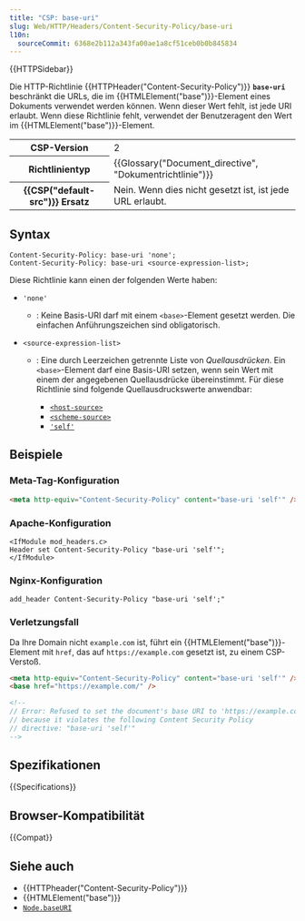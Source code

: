 ```yaml
---
title: "CSP: base-uri"
slug: Web/HTTP/Headers/Content-Security-Policy/base-uri
l10n:
  sourceCommit: 6368e2b112a343fa00ae1a8cf51ceb0b0b845834
---
```


{{HTTPSidebar}}

Die HTTP-Richtlinie {{HTTPHeader("Content-Security-Policy")}} **`base-uri`** beschränkt die URLs, die im {{HTMLElement("base")}}-Element eines Dokuments verwendet werden können. Wenn dieser Wert fehlt, ist jede URI erlaubt. Wenn diese Richtlinie fehlt, verwendet der Benutzeragent den Wert im {{HTMLElement("base")}}-Element.

<table class="properties">
  <tbody>
    <tr>
      <th scope="row">CSP-Version</th>
      <td>2</td>
    </tr>
    <tr>
      <th scope="row">Richtlinientyp</th>
      <td>{{Glossary("Document_directive", "Dokumentrichtlinie")}}</td>
    </tr>
    <tr>
      <th scope="row">{{CSP("default-src")}} Ersatz</th>
      <td>Nein. Wenn dies nicht gesetzt ist, ist jede URL erlaubt.</td>
    </tr>
  </tbody>
</table>

## Syntax

```http
Content-Security-Policy: base-uri 'none';
Content-Security-Policy: base-uri <source-expression-list>;
```

Diese Richtlinie kann einen der folgenden Werte haben:

- `'none'`
  - : Keine Basis-URI darf mit einem `<base>`-Element gesetzt werden. Die einfachen Anführungszeichen sind obligatorisch.
- `<source-expression-list>`

  - : Eine durch Leerzeichen getrennte Liste von _Quellausdrücken_. Ein `<base>`-Element darf eine Basis-URI setzen, wenn sein Wert mit einem der angegebenen Quellausdrücke übereinstimmt. Für diese Richtlinie sind folgende Quellausdruckswerte anwendbar:

    - [`<host-source>`](/de/docs/Web/HTTP/Headers/Content-Security-Policy#host-source)
    - [`<scheme-source>`](/de/docs/Web/HTTP/Headers/Content-Security-Policy#scheme-source)
    - [`'self'`](/de/docs/Web/HTTP/Headers/Content-Security-Policy#self)

## Beispiele

### Meta-Tag-Konfiguration

```html
<meta http-equiv="Content-Security-Policy" content="base-uri 'self'" />
```

### Apache-Konfiguration

```apacheconf
<IfModule mod_headers.c>
Header set Content-Security-Policy "base-uri 'self'";
</IfModule>
```

### Nginx-Konfiguration

```nginx
add_header Content-Security-Policy "base-uri 'self';"
```

### Verletzungsfall

Da Ihre Domain nicht `example.com` ist, führt ein {{HTMLElement("base")}}-Element mit `href`, das auf `https://example.com` gesetzt ist, zu einem CSP-Verstoß.

```html example-bad
<meta http-equiv="Content-Security-Policy" content="base-uri 'self'" />
<base href="https://example.com/" />

<!--
// Error: Refused to set the document's base URI to 'https://example.com/'
// because it violates the following Content Security Policy
// directive: "base-uri 'self'"
-->
```

## Spezifikationen

{{Specifications}}

## Browser-Kompatibilität

{{Compat}}

## Siehe auch

- {{HTTPheader("Content-Security-Policy")}}
- {{HTMLElement("base")}}
- [`Node.baseURI`](/de/docs/Web/API/Node/baseURI)
